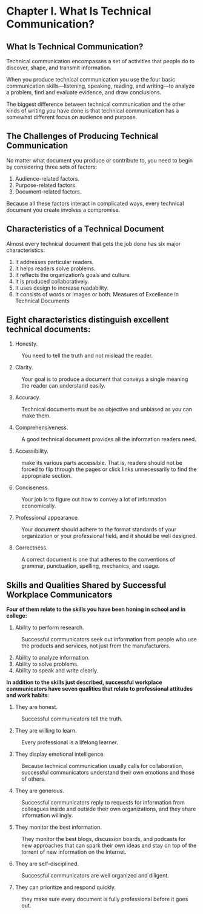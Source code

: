 # Chapter Ⅰ. What Is Technical Communication?
## What Is Technical Communication?

Technical communication encompasses a set of activities that people do to discover, shape, and transmit information. 

When you produce technical communication you use the four basic communication skills—listening, speaking, reading, and writing—to analyze a problem, find and evaluate evidence, and draw conclusions. 

The biggest difference between technical communication and the other kinds of writing you have done is that technical communication has a somewhat different focus on audience and purpose.
## The Challenges of Producing Technical Communication

No matter what document you produce or contribute to, you need to begin by considering three sets of factors: 

1. Audience-related factors.
2. Purpose-related factors.
3. Document-related factors.
   
Because all these factors interact in complicated ways, every technical document you create involves a compromise.
## Characteristics of a Technical Document
Almost every technical document that gets the job done has six major characteristics: 

1. It addresses particular readers. 
2. It helps readers solve problems.
3. It reflects the organization’s goals and culture.
4. It is produced collaboratively. 
5. It uses design to increase readability. 
6. It consists of words or images or both.
Measures of Excellence in  Technical Documents 
## Eight characteristics distinguish excellent technical documents:

1. Honesty. 
<dd>You need to tell the truth and not mislead the reader.</dd>

2. Clarity.
<dd>Your goal is to produce a document that conveys a single meaning the reader can understand easily. </dd>

3. Accuracy. 
<dd>Technical documents must be as objective and unbiased as you can make them. </dd>

4. Comprehensiveness.
<dd>A good technical document provides all the information readers need.</dd>

5. Accessibility. 
<dd>make its various parts accessible. That is, readers should not be forced to flip through the pages or click links unnecessarily to find the appropriate section. </dd>

6. Conciseness. 
<dd>Your job is to figure out how to convey a lot of information economically. </dd>

7. Professional appearance.
<dd>Your document should adhere to the format standards of your organization or your professional field, and it should be well designed.</dd>

8. Correctness. 
<dd>A correct document is one that adheres to the conventions of grammar, punctuation, spelling, mechanics, and usage.</dd>

## Skills and Qualities Shared by  Successful Workplace Communicators 

**Four of them relate to the skills you have been honing in school and in college:** 

1. Ability to perform research. 
<dd>Successful communicators seek out information from people who use the products and services, not just from the manufacturers.</dd>

2. Ability to analyze information.
3. Ability to solve problems. 
4. Ability to speak and write clearly. 
   
**In addition to the skills just described, successful workplace communicators have seven qualities that relate to professional attitudes and work habits**: 
1. They are honest.
<dd>Successful communicators tell the truth.</dd>

2. They are willing to learn. 
<dd>Every professional is a lifelong learner. </dd>

3. They display emotional intelligence. 
 <dd>Because technical communication usually calls for collaboration, successful communicators understand their own emotions and those of others. </dd>

4. They are generous. 
   
<dd>Successful communicators reply to requests for information from colleagues inside and outside their own organizations, and they share information willingly. </dd>

5. They monitor the best information. 
<dd>They monitor the best blogs, discussion boards, and podcasts for new approaches that can spark their own ideas and stay on top of the torrent of new information on the Internet. </dd>

6. They are self-disciplined.  
<dd>Successful communicators are well organized and diligent. </dd>

7. They can prioritize and respond quickly. 
<dd>they make sure every document is fully professional before it goes out.</dd>